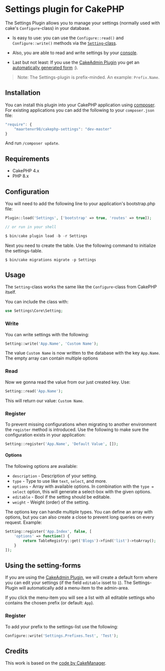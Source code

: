 # Settings plugin for CakePHP

The Settings Plugin allows you to manage your settings (normally used with cake's `Configure`-class) in your database.

- Is easy to use: you can use the `Configure::read()` and `Configure::write()` methods via the [`Setting`-class](#using-the-class).

- Also, you are able to read and write settings by your [console](#using-the-shell).

- Last but not least: If you use the [CakeAdmin Plugin](https://github.com/cakemanager/cakephp-cakeadmin) you get an [automatically generated form](#using-the-settings-form) :).

> Note: The Settings-plugin is prefix-minded. An example: `Prefix.Name`.

## Installation

You can install this plugin into your CakePHP application using [composer](http://getcomposer.org). For existing applications you can add the following to your `composer.json` file:

```javascript
"require": {
	"maartenvr98/cakephp-settings": "dev-master"
}
```

And run `/composer update`.

## Requirements
* CakePHP 4.x
* PHP 8.x


## Configuration

You will need to add the following line to your application's bootstrap.php file:

```php
Plugin::load('Settings', ['bootstrap' => true, 'routes' => true]);

// or run in your shell

$ bin/cake plugin load -b -r Settings
```

Next you need to create the table. Use the following command to initialize the settings-table.

```
$ bin/cake migrations migrate -p Settings
```

## Usage

The `Setting`-class works the same like the `Configure`-class from CakePHP itself.

You can include the class with:

```php
use Settings\Core\Setting;
```

### Write

You can write settings with the following:

```php
Setting::write('App.Name', 'Custom Name');
```

The value `Custom Name` is now written to the database with the key `App.Name`. The empty array can contain multiple options

### Read

Now we gonna read the value from our just created key. Use:

```php
Setting::read('App.Name');
```

This will return our value: `Custom Name`.


### Register

To prevent missing configurations when migrating to another environment the `register` method is introduced.
Use the following to make sure the configuration exists in your application:

```php
Setting::register('App.Name', 'Default Value', []);
```

#### Options
The following options are available:
- `description` - Description of your setting.
- `type` - Type to use like `text`, `select`, and more.
- `options` - Array with available options. In combination with the `type = select` option, this will generate a 
select-box with the given options.
- `editable` - Bool if the setting should be editable.
- `weight` - Weight (order) of the setting.

The options key can handle multiple types. You can define an array with options, but you can also create a close to 
prevent long queries on every request. Example:

```php
Setting::register('App.Index', false, [
    'options' => function() {
        return TableRegistry::get('Blogs')->find('list')->toArray();
    }
]);
```

## Using the setting-forms

If you are using the [CakeAdmin Plugin](https://github.com/cakemanager/cakephp-cakeadmin), we will create a default form where you can edit your settings (if the field `editable` isset to `1`). The Settings-Plugin will automatically add a menu-item to the admin-area.

If you click the menu-item you will see a list with all editable settings who contains the chosen prefix (or default: `App`).

### Register

To add your prefix to the settings-list use the following:

```php
Configure::write('Settings.Prefixes.Test', 'Test');
```

## Credits

This work is based on the [code by CakeManager](https://github.com/cakemanager/cakephp-settings).


